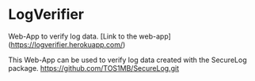 # LogVerifier
Web-App to verify log data. [Link to the web-app] (https://logverifier.herokuapp.com/)

This Web-App can be used to verify log data created with the SecureLog package. https://github.com/TOS1MB/SecureLog.git
